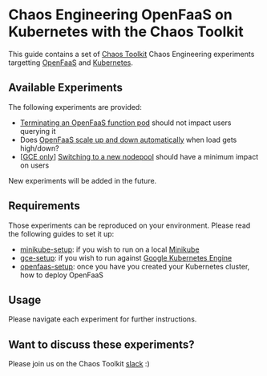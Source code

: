 # Chaos Engineering OpenFaaS on Kubernetes with the Chaos Toolkit

This guide contains a set of [Chaos Toolkit][chaostoolkit] Chaos Engineering
experiments targetting [OpenFaaS][openfaas] and [Kubernetes][k8s].

[chaostoolkit]: http://chaostoolkit.org/
[openfaas]: https://github.com/openfaas/faas
[k8s]: https://kubernetes.io/
[gce]: https://cloud.google.com/compute/
[gke]: https://cloud.google.com/kubernetes-engine/
[mk]: https://kubernetes.io/docs/getting-started-guides/minikube/

## Available Experiments

The following experiments are provided:

* [Terminating an OpenFaaS function pod][term] should not impact users querying it
* Does [OpenFaaS scale up and down automatically][scale] when load gets high/down?
* [[GCE only][gce]] [Switching to a new nodepool][nnp] should have a minimum impact on
  users

New experiments will be added in the future.

[term]: https://github.com/chaosiq/demos/tree/master/openfaas/experiments/terminate-function
[scale]: https://github.com/chaosiq/demos/tree/master/openfaas/experiments/alerts-should-trigger-scaling
[nnp]: https://github.com/chaosiq/demos/tree/master/openfaas/experiments/switching-gce-nodepool

## Requirements

Those experiments can be reproduced on your environment. Please read the
following guides to set it up:

* [minikube-setup][mks]: if you wish to run on a local [Minikube][mk]
* [gce-setup][gces]: if you wish to run against [Google Kubernetes Engine][gke]
* [openfaas-setup][ofaass]: once you have you created your Kubernetes cluster, how to
  deploy OpenFaaS

[mks]: https://github.com/chaosiq/demos/blob/master/openfaas/minikube-setup.md
[gces]: https://github.com/chaosiq/demos/blob/master/openfaas/gce-setup.md
[ofaass]: https://github.com/chaosiq/demos/blob/master/openfaas/openfaas-setup.md

## Usage

Please navigate each experiment for further instructions.

## Want to discuss these experiments?

Please join us on the Chaos Toolkit [slack](https://join.chaostoolkit.org/) :)